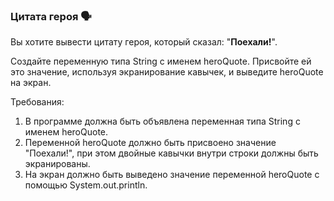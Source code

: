 
### Цитата героя 🗣️

Вы хотите вывести цитату героя, который сказал: "**Поехали!**".

Создайте переменную типа String с именем heroQuote. Присвойте ей это значение, используя экранирование кавычек, и выведите heroQuote на экран.

Требования:
1. В программе должна быть объявлена переменная типа String с именем heroQuote. 
2. Переменной heroQuote должно быть присвоено значение "Поехали!", при этом двойные кавычки внутри строки должны быть экранированы. 
3. На экран должно быть выведено значение переменной heroQuote с помощью System.out.println.